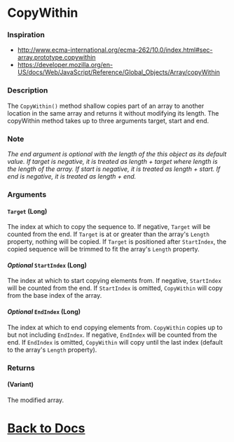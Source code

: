# CopyWithin
### Inspiration
* http://www.ecma-international.org/ecma-262/10.0/index.html#sec-array.prototype.copywithin
* https://developer.mozilla.org/en-US/docs/Web/JavaScript/Reference/Global_Objects/Array/copyWithin

### Description
The `CopyWithin()` method shallow copies part of an array to another location in the same array and returns it without modifying its length. The copyWithin method takes up to three arguments target, start and end.

### Note
*The end argument is optional with the length of the this object as its default value. If target is negative, it is treated as length + target where length is the length of the array. If start is negative, it is treated as length + start. If end is negative, it is treated as length + end.*

### Arguments
#### `Target` (Long)
The index at which to copy the sequence to. If negative, `Target` will be counted from the end.
If `Target` is at or greater than the array's `Length` property, nothing will be copied. If `Target` is positioned after `StartIndex`, the copied sequence will be trimmed to fit the array's `Length` property.
#### *Optional* `StartIndex` (Long)
The index at which to start copying elements from. If negative, `StartIndex` will be counted from the end.
If `StartIndex` is omitted, `CopyWithin` will copy from the base index of the array. 
#### *Optional* `EndIndex` (Long)
The index at which to end copying elements from. `CopyWithin` copies up to but not including `EndIndex`. If negative, `EndIndex` will be counted from the end.
If `EndIndex` is omitted, `CopyWithin` will copy until the last index (default to the array's `Length` property).
### Returns
#### (Variant)
The modified array.

# [Back to Docs](https://senipah.github.io/VBA-Better-Array/)